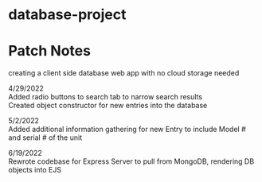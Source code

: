 # database-project <br />
# Patch Notes
creating a client side database web app with no cloud storage needed


4/29/2022 <br />
Added radio buttons to search tab to narrow search results <br />
Created object constructor for new entries into the database <br />

5/2/2022 <br />
Added additional information gathering for new Entry to include Model # and serial # of the unit <br />

6/19/2022 <br />
Rewrote codebase for Express Server to pull from MongoDB, rendering DB objects into EJS
